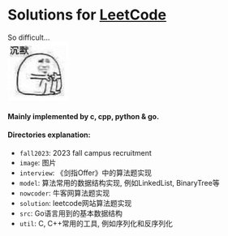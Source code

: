 # Solutions for [LeetCode](https://leetcode.com/problemset/all/)
So difficult...<br/>
![so difficut](./image/sad.jpg)

#### Mainly implemented by c, cpp, python & go.

#### Directories explanation:
* `fall2023`: 2023 fall campus recruitment
* `image`: 图片
* `interview`: 《剑指Offer》中的算法题实现
* `model`: 算法常用的数据结构实现, 例如LinkedList, BinaryTree等
* `nowcoder`: 牛客网算法题实现
* `solution`: leetcode网站算法题实现
* `src`: Go语言用到的基本数据结构
* `util`: C, C++常用的工具, 例如序列化和反序列化
